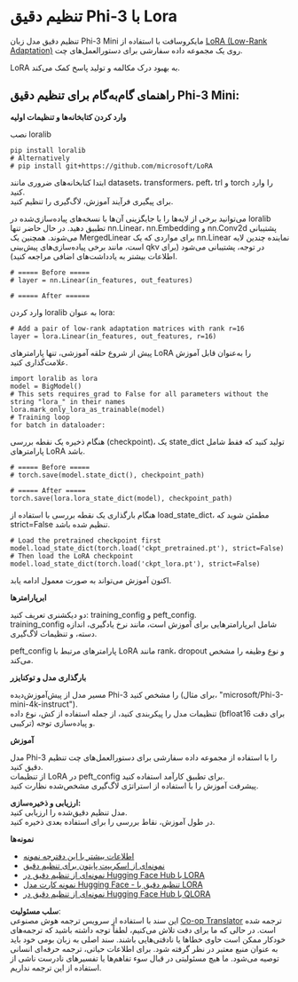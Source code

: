 <!--
CO_OP_TRANSLATOR_METADATA:
{
  "original_hash": "50b6a55a0831b417835087d8b57759fe",
  "translation_date": "2025-03-27T14:01:53+00:00",
  "source_file": "md\\03.FineTuning\\FineTuning_Lora.md",
  "language_code": "fa"
}
-->
# **تنظیم دقیق Phi-3 با Lora**

تنظیم دقیق مدل زبان Phi-3 Mini مایکروسافت با استفاده از [LoRA (Low-Rank Adaptation)](https://github.com/microsoft/LoRA?WT.mc_id=aiml-138114-kinfeylo) روی یک مجموعه داده سفارشی برای دستورالعمل‌های چت.

LoRA به بهبود درک مکالمه و تولید پاسخ کمک می‌کند.

## راهنمای گام‌به‌گام برای تنظیم دقیق Phi-3 Mini:

**وارد کردن کتابخانه‌ها و تنظیمات اولیه**

نصب loralib

```
pip install loralib
# Alternatively
# pip install git+https://github.com/microsoft/LoRA

```

ابتدا کتابخانه‌های ضروری مانند datasets، transformers، peft، trl و torch را وارد کنید.  
برای پیگیری فرآیند آموزش، لاگ‌گیری را تنظیم کنید.

می‌توانید برخی از لایه‌ها را با جایگزینی آن‌ها با نسخه‌های پیاده‌سازی‌شده در loralib تطبیق دهید. در حال حاضر تنها nn.Linear، nn.Embedding و nn.Conv2d پشتیبانی می‌شوند. همچنین یک MergedLinear برای مواردی که یک nn.Linear نماینده چندین لایه است، مانند برخی پیاده‌سازی‌های پیش‌بینی qkv در توجه، پشتیبانی می‌شود (برای اطلاعات بیشتر به یادداشت‌های اضافی مراجعه کنید).

```
# ===== Before =====
# layer = nn.Linear(in_features, out_features)
```

```
# ===== After ======
```

وارد کردن loralib به عنوان lora:

```
# Add a pair of low-rank adaptation matrices with rank r=16
layer = lora.Linear(in_features, out_features, r=16)
```

پیش از شروع حلقه آموزشی، تنها پارامترهای LoRA را به‌عنوان قابل آموزش علامت‌گذاری کنید.

```
import loralib as lora
model = BigModel()
# This sets requires_grad to False for all parameters without the string "lora_" in their names
lora.mark_only_lora_as_trainable(model)
# Training loop
for batch in dataloader:
```

هنگام ذخیره یک نقطه بررسی (checkpoint)، یک state_dict تولید کنید که فقط شامل پارامترهای LoRA باشد.

```
# ===== Before =====
# torch.save(model.state_dict(), checkpoint_path)
```  
```
# ===== After =====
torch.save(lora.lora_state_dict(model), checkpoint_path)
```

هنگام بارگذاری یک نقطه بررسی با استفاده از load_state_dict، مطمئن شوید که strict=False تنظیم شده باشد.

```
# Load the pretrained checkpoint first
model.load_state_dict(torch.load('ckpt_pretrained.pt'), strict=False)
# Then load the LoRA checkpoint
model.load_state_dict(torch.load('ckpt_lora.pt'), strict=False)
```

اکنون آموزش می‌تواند به صورت معمول ادامه یابد.

**ابرپارامترها**

دو دیکشنری تعریف کنید: training_config و peft_config.  
training_config شامل ابرپارامترهایی برای آموزش است، مانند نرخ یادگیری، اندازه دسته، و تنظیمات لاگ‌گیری.

peft_config پارامترهای مرتبط با LoRA مانند rank، dropout و نوع وظیفه را مشخص می‌کند.

**بارگذاری مدل و توکنایزر**

مسیر مدل از پیش‌آموزش‌دیده Phi-3 را مشخص کنید (برای مثال، "microsoft/Phi-3-mini-4k-instruct").  
تنظیمات مدل را پیکربندی کنید، از جمله استفاده از کش، نوع داده (bfloat16 برای دقت ترکیبی) و پیاده‌سازی توجه.

**آموزش**

مدل Phi-3 را با استفاده از مجموعه داده سفارشی برای دستورالعمل‌های چت تنظیم دقیق کنید.  
از تنظیمات LoRA در peft_config برای تطبیق کارآمد استفاده کنید.  
پیشرفت آموزش را با استفاده از استراتژی لاگ‌گیری مشخص‌شده نظارت کنید.

**ارزیابی و ذخیره‌سازی:**  
مدل تنظیم دقیق‌شده را ارزیابی کنید.  
در طول آموزش، نقاط بررسی را برای استفاده بعدی ذخیره کنید.

**نمونه‌ها**
- [اطلاعات بیشتر با این دفترچه نمونه](../../../../code/03.Finetuning/Phi_3_Inference_Finetuning.ipynb)
- [نمونه‌ای از اسکریپت پایتون برای تنظیم دقیق](../../../../code/03.Finetuning/FineTrainingScript.py)
- [نمونه‌ای از تنظیم دقیق در Hugging Face Hub با LORA](../../../../code/03.Finetuning/Phi-3-finetune-lora-python.ipynb)
- [نمونه کارت مدل Hugging Face - تنظیم دقیق با LORA](https://huggingface.co/microsoft/Phi-3-mini-4k-instruct/blob/main/sample_finetune.py)
- [نمونه‌ای از تنظیم دقیق در Hugging Face Hub با QLORA](../../../../code/03.Finetuning/Phi-3-finetune-qlora-python.ipynb)

**سلب مسئولیت**:  
این سند با استفاده از سرویس ترجمه هوش مصنوعی [Co-op Translator](https://github.com/Azure/co-op-translator) ترجمه شده است. در حالی که ما برای دقت تلاش می‌کنیم، لطفاً توجه داشته باشید که ترجمه‌های خودکار ممکن است حاوی خطاها یا نادقتی‌هایی باشند. سند اصلی به زبان بومی خود باید به عنوان منبع معتبر در نظر گرفته شود. برای اطلاعات حیاتی، ترجمه حرفه‌ای انسانی توصیه می‌شود. ما هیچ مسئولیتی در قبال سوء تفاهم‌ها یا تفسیرهای نادرست ناشی از استفاده از این ترجمه نداریم.